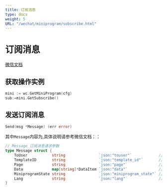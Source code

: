 ```yaml
---
title: 订阅消息
type: docs
weight: 5
URL: "/wechat/miniprogram/subscribe.html"
---
```

# 订阅消息
[微信文档](https://developers.weixin.qq.com/miniprogram/dev/api-backend/open-api/subscribe-message/subscribeMessage.send.html)

## 获取操作实例
```go
mini := wc.GetMiniProgram(cfg)
sub:=mini.GetSubscribe()
```

## 发送订阅消息

```go
Send(msg *Message) (err error)
```

其中`Message`内容为,具体说明请参考微信文档：：
```go
// Message 订阅消息请求参数
type Message struct {
	ToUser           string               `json:"touser"`            //必选，接收者（用户）的 openid
	TemplateID       string               `json:"template_id"`       //必选，所需下发的订阅模板id
	Page             string               `json:"page"`              //可选，点击模板卡片后的跳转页面，仅限本小程序内的页面。支持带参数,（示例index?foo=bar）。该字段不填则模板无跳转。
	Data             map[string]*DataItem `json:"data"`              //必选, 模板内容
	MiniprogramState string               `json:"miniprogram_state"` //可选，跳转小程序类型：developer为开发版；trial为体验版；formal为正式版；默认为正式版
	Lang             string               `json:"lang"`              //入小程序查看"的语言类型，支持zh_CN(简体中文)、en_US(英文)、zh_HK(繁体中文)、zh_TW(繁体中文)，默认为zh_CN
}
```